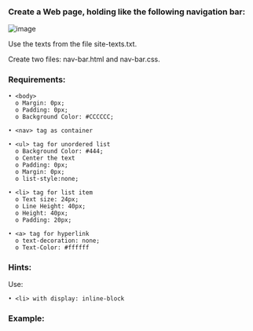 ### Create a Web page, holding like the following navigation bar:

![image](https://github.com/nsinorov/SoftUniMainPath/assets/45227327/00e94b87-b049-4531-b457-5bd328a2d4d3)

Use the texts from the file site-texts.txt.

Create two files: nav-bar.html and nav-bar.css.

### Requirements:

    • <body>
      o Margin: 0px;
      o Padding: 0px;
      o Background Color: #CCCCCC;
      
    • <nav> tag as container
    
    • <ul> tag for unordered list
      o Background Color: #444;
      o Center the text
      o Padding: 0px;
      o Margin: 0px;
      o list-style:none;
      
    • <li> tag for list item
      o Text size: 24px;
      o Line Height: 40px;
      o Height: 40px;
      o Padding: 20px;
      
    • <a> tag for hyperlink
      o text-decoration: none;
      o Text-Color: #ffffff

### Hints:

Use:

    • <li> with display: inline-block

### Example: 

